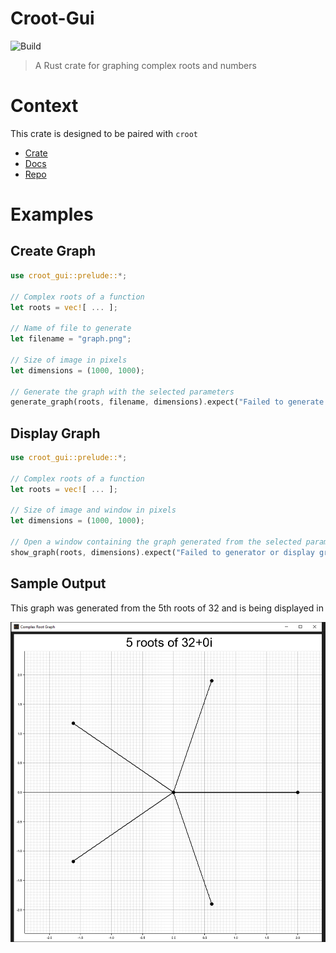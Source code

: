 # Croot-Gui

![Build](https://img.shields.io/github/actions/workflow/status/Ross-Morgan/croot-gui/rust.yml)

> A Rust crate for graphing complex roots and numbers

# Context

This crate is designed to be paired with `croot`

- [Crate](https://www.crates.io/crates/croot)
- [Docs](https://www.docs.rs/croot)
- [Repo](https://www.github.com/Ross-Morgan/croot)

# Examples

## Create Graph

```rust
use croot_gui::prelude::*;

// Complex roots of a function
let roots = vec![ ... ];

// Name of file to generate
let filename = "graph.png";

// Size of image in pixels
let dimensions = (1000, 1000);

// Generate the graph with the selected parameters
generate_graph(roots, filename, dimensions).expect("Failed to generate graph");
```
## Display Graph

```rust
use croot_gui::prelude::*;

// Complex roots of a function
let roots = vec![ ... ];

// Size of image and window in pixels
let dimensions = (1000, 1000);

// Open a window containing the graph generated from the selected parameters
show_graph(roots, dimensions).expect("Failed to generator or display graph");
```

## Sample Output

This graph was generated from the 5th roots of 32 and is being displayed in 

![argand diagram](./assets/screenshot.png)
